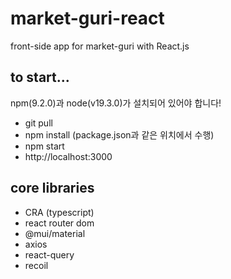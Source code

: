 # market-guri-react
 front-side app for market-guri with React.js

## to start...
npm(9.2.0)과 node(v19.3.0)가 설치되어 있어야 합니다!
- git pull
- npm install (package.json과 같은 위치에서 수행)
- npm start
- http://localhost:3000

## core libraries
- CRA (typescript)
- react router dom
- @mui/material
- axios
- react-query
- recoil